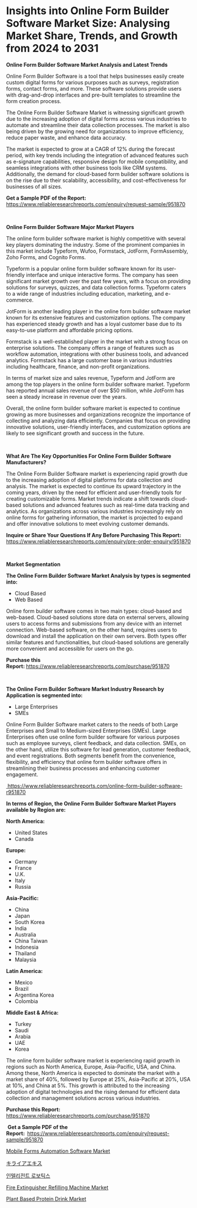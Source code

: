 <p><h1>Insights into Online Form Builder Software Market Size: Analysing Market Share, Trends, and Growth from 2024 to 2031</h1></p><p><strong>Online Form Builder Software Market Analysis and Latest Trends</strong></p>
<p><p>Online Form Builder Software is a tool that helps businesses easily create custom digital forms for various purposes such as surveys, registration forms, contact forms, and more. These software solutions provide users with drag-and-drop interfaces and pre-built templates to streamline the form creation process.</p><p>The Online Form Builder Software Market is witnessing significant growth due to the increasing adoption of digital forms across various industries to automate and streamline their data collection processes. The market is also being driven by the growing need for organizations to improve efficiency, reduce paper waste, and enhance data accuracy.</p><p>The market is expected to grow at a CAGR of 12% during the forecast period, with key trends including the integration of advanced features such as e-signature capabilities, responsive design for mobile compatibility, and seamless integrations with other business tools like CRM systems. Additionally, the demand for cloud-based form builder software solutions is on the rise due to their scalability, accessibility, and cost-effectiveness for businesses of all sizes.</p></p>
<p><strong>Get a Sample PDF of the Report:&nbsp;</strong> <a href="https://www.reliableresearchreports.com/enquiry/request-sample/951870">https://www.reliableresearchreports.com/enquiry/request-sample/951870</a></p>
<p>&nbsp;</p>
<p><strong>Online Form Builder Software Major Market Players</strong></p>
<p><p>The online form builder software market is highly competitive with several key players dominating the industry. Some of the prominent companies in this market include Typeform, Wufoo, Formstack, JotForm, FormAssembly, Zoho Forms, and Cognito Forms.</p><p>Typeform is a popular online form builder software known for its user-friendly interface and unique interactive forms. The company has seen significant market growth over the past few years, with a focus on providing solutions for surveys, quizzes, and data collection forms. Typeform caters to a wide range of industries including education, marketing, and e-commerce.</p><p>JotForm is another leading player in the online form builder software market known for its extensive features and customization options. The company has experienced steady growth and has a loyal customer base due to its easy-to-use platform and affordable pricing options.</p><p>Formstack is a well-established player in the market with a strong focus on enterprise solutions. The company offers a range of features such as workflow automation, integrations with other business tools, and advanced analytics. Formstack has a large customer base in various industries including healthcare, finance, and non-profit organizations.</p><p>In terms of market size and sales revenue, Typeform and JotForm are among the top players in the online form builder software market. Typeform has reported annual sales revenue of over $50 million, while JotForm has seen a steady increase in revenue over the years.</p><p>Overall, the online form builder software market is expected to continue growing as more businesses and organizations recognize the importance of collecting and analyzing data efficiently. Companies that focus on providing innovative solutions, user-friendly interfaces, and customization options are likely to see significant growth and success in the future.</p></p>
<p>&nbsp;</p>
<p><strong>What Are The Key Opportunities For Online Form Builder Software Manufacturers?</strong></p>
<p><p>The Online Form Builder Software market is experiencing rapid growth due to the increasing adoption of digital platforms for data collection and analysis. The market is expected to continue its upward trajectory in the coming years, driven by the need for efficient and user-friendly tools for creating customizable forms. Market trends indicate a shift towards cloud-based solutions and advanced features such as real-time data tracking and analytics. As organizations across various industries increasingly rely on online forms for gathering information, the market is projected to expand and offer innovative solutions to meet evolving customer demands.</p></p>
<p><strong>Inquire or Share Your Questions If Any Before Purchasing This Report:</strong> <a href="https://www.reliableresearchreports.com/enquiry/pre-order-enquiry/951870">https://www.reliableresearchreports.com/enquiry/pre-order-enquiry/951870</a></p>
<p>&nbsp;</p>
<p><strong>Market Segmentation</strong></p>
<p><strong>The Online Form Builder Software Market Analysis by types is segmented into:</strong></p>
<p><ul><li>Cloud Based</li><li>Web Based</li></ul></p>
<p><p>Online form builder software comes in two main types: cloud-based and web-based. Cloud-based solutions store data on external servers, allowing users to access forms and submissions from any device with an internet connection. Web-based software, on the other hand, requires users to download and install the application on their own servers. Both types offer similar features and functionalities, but cloud-based solutions are generally more convenient and accessible for users on the go.</p></p>
<p><strong>Purchase this Report:&nbsp;</strong><a href="https://www.reliableresearchreports.com/purchase/951870">https://www.reliableresearchreports.com/purchase/951870</a></p>
<p>&nbsp;</p>
<p><strong>The Online Form Builder Software Market Industry Research by Application is segmented into:</strong></p>
<p><ul><li>Large Enterprises</li><li>SMEs</li></ul></p>
<p><p>Online Form Builder Software market caters to the needs of both Large Enterprises and Small to Medium-sized Enterprises (SMEs). Large Enterprises often use online form builder software for various purposes such as employee surveys, client feedback, and data collection. SMEs, on the other hand, utilize this software for lead generation, customer feedback, and event registrations. Both segments benefit from the convenience, flexibility, and efficiency that online form builder software offers in streamlining their business processes and enhancing customer engagement.</p></p>
<p><a href="https://www.reliableresearchreports.com/online-form-builder-software-r951870">&nbsp;https://www.reliableresearchreports.com/online-form-builder-software-r951870</a></p>
<p><strong>In terms of Region, the Online Form Builder Software Market Players available by Region are:</strong></p>
<p>
    <p> <strong> North America: </strong>
        <ul>
            <li>United States</li>
            <li>Canada</li>
        </ul>
        </p> 
    <p> <strong> Europe: </strong>
        <ul>
            <li>Germany</li>
            <li>France</li>
            <li>U.K.</li>
            <li>Italy</li>
            <li>Russia</li>
        </ul>
        </p> 
    <p> <strong> Asia-Pacific: </strong>
        <ul>
            <li>China</li>
            <li>Japan</li>
            <li>South Korea</li>
            <li>India</li>
            <li>Australia</li>
            <li>China Taiwan</li>
            <li>Indonesia</li>
            <li>Thailand</li>
            <li>Malaysia</li>
        </ul>
        </p> 
    <p> <strong> Latin America: </strong>
        <ul>
            <li>Mexico</li>
            <li>Brazil</li>
            <li>Argentina Korea</li>
            <li>Colombia</li>
        </ul>
        </p> 
    <p> <strong> Middle East & Africa: </strong>
        <ul>
            <li>Turkey</li>
            <li>Saudi</li>
            <li>Arabia</li>
            <li>UAE</li>
            <li>Korea</li>
        </ul>
    </p>
    </p>
<p><p>The online form builder software market is experiencing rapid growth in regions such as North America, Europe, Asia-Pacific, USA, and China. Among these, North America is expected to dominate the market with a market share of 40%, followed by Europe at 25%, Asia-Pacific at 20%, USA at 10%, and China at 5%. This growth is attributed to the increasing adoption of digital technologies and the rising demand for efficient data collection and management solutions across various industries.</p></p>
<p><strong>Purchase this Report: </strong><a href="https://www.reliableresearchreports.com/purchase/951870">https://www.reliableresearchreports.com/purchase/951870</a></p>
<p>&nbsp;<strong>Get a Sample PDF of the Report:&nbsp;&nbsp;</strong><a href="https://www.reliableresearchreports.com/enquiry/request-sample/951870">https://www.reliableresearchreports.com/enquiry/request-sample/951870</a></p>
<p><strong></strong></p>
<p><p><a href="https://github.com/gracielawharr/Market-Research-Report-List-1/blob/main/mobile-forms-automation-software-market.md">Mobile Forms Automation Software Market</a></p><p><a href="https://medium.com/@karinaokon69/%E3%82%AD%E3%83%A9%E3%82%AA%E3%82%A8%E3%82%AD%E3%82%B9%E5%B8%82%E5%A0%B4%E8%A6%8F%E6%A8%A1%E3%81%A8%E5%B8%82%E5%A0%B4%E5%8B%95%E5%90%91-%E5%AE%8C%E5%85%A8%E3%81%AA%E6%A5%AD%E7%95%8C%E6%A6%82%E8%A6%81-2024%E5%B9%B4%E3%81%8B%E3%82%892031%E5%B9%B4%E3%81%BE%E3%81%A7-7f43f5abecea">キライアエキス</a></p><p><a href="https://medium.com/@thadnader1941/%EC%A7%80%EB%8A%A5%ED%98%95-%EB%A1%9C%EB%B3%B4%ED%8B%B1%EC%8A%A4-%EC%8B%9C%EC%9E%A5-2031%EB%85%84%EA%B9%8C%EC%A7%80%EC%9D%98-%ED%8A%B8%EB%A0%8C%EB%93%9C-%EC%98%88%EC%B8%A1-%EB%B0%8F-%EA%B2%BD%EC%9F%81-%EB%B6%84%EC%84%9D-80b27a7464ab">인텔리전트 로보틱스</a></p><p><a href="https://www.linkedin.com/pulse/fire-extinguisher-refilling-machine-market-share-evolution-ekyue?trackingId=o78L%2Bq6DmCAYCP%2F5Y5V77g%3D%3D">Fire Extinguisher Refilling Machine Market</a></p><p><a href="https://www.linkedin.com/pulse/plant-based-protein-drink-market-comprehensive-assessment-type-gir2e?trackingId=AfK%2BimkG%2FnRWTFfmDUXSng%3D%3D">Plant Based Protein Drink Market</a></p></p>